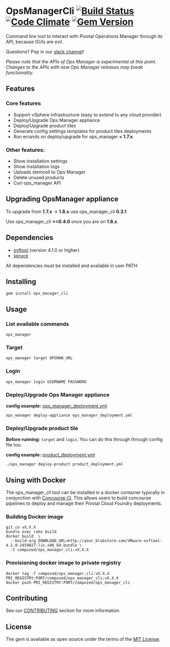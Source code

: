 # OpsManagerCli [![Build Status](https://travis-ci.org/compozed/ops_manager_cli.png?branch=master)](https://travis-ci.org/compozed/ops_manager_cli) [![Code Climate](https://codeclimate.com/github/compozed/ops_manager_cli.png)](https://codeclimate.com/github/compozed/ops_manager_cli) [![Gem Version](https://badge.fury.io/rb/ops_manager_cli.svg)](https://badge.fury.io/rb/ops_manager_cli)


Command line tool to interact with Pivotal Operations Manager through its API, because GUIs are evil.

Questions? Pop in our [slack channel](https://cloudfoundry.slack.com/messages/ops_manager_cli/)!

*Please note that the APIs of Ops Manager is experimental at this point.  Changes to the APIs with new Ops Manager releases may break functionality.*

## Features

### Core features

- Support vSphere infrastructure (easy to extend to any cloud provider)
- Deploy/Upgrade Ops Manager appliance
- Deploy/Upgrade product tiles
- Generate config settings templates for product tiles deployments
- Run errands on deploy/upgrade for ops_manager **< 1.7.x**

### Other features:

- Show installation settings
- Show installation logs
- Uploads stemcell to Ops Manager
- Delete unused products
- Curl ops_manager API


## Upgrading OpsManager appliance 

To upgrade from **1.7.x** -> **1.8.x** use ops_manager_cli **0.3.1** 

Use ops_manager_cli **>=0.4.0** once you are on **1.8.x**.


## Dependencies

 - [ovftool](https://www.vmware.com/support/developer/ovf/) (version 4.1.0 or higher)
 - [spruce](https://github.com/geofffranks/spruce#installation) 

All dependencies must be installed and available in user PATH

## Installing

    gem install ops_manager_cli

## Usage

### List available commands

    ops_manager 

### Target 

    ops_manager target OPSMAN_URL


### Login 

    ops_manager login USERNAME PASSWORD


### Deploy/Upgrade Ops Manager appliance

**config example:** [ops_manager_deployment.yml](spec/dummy/ops_manager_deployment.yml)

    ops_manager deploy-appliance ops_manager_deployment.yml


### Deploy/Upgrade product tile

**Before running:** `target` and `login`. You can do this through through config file too.

**config example:** [product_deployment.yml](spec/dummy/product_deployment.yml)

    ./ops_manager deploy-product product_deployment.yml

## Using with Docker

The ops_manager_cli tool can be installed in a docker container typically in conjunction with [Concourse CI](http://concourse.ci/).  This allows users to build concourse pipelines to deploy and manage their Pivotal Cloud Foundry deployments.

### Building Docker image

    git co vX.X.X
    bundle exec rake build 
    docker build  \
      --build-arg DOWNLOAD_URL=http://your_blobstore.com/VMware-ovftool-4.1.0-2459827-lin.x86_64.bundle \
      -t compozed/ops_manager_cli:vX.X.X


### Provisioning docker image to private registry

    docker tag -f compozed/ops_manager_cli:vX.X.X PRI_REGISTRY:PORT/compozed/ops_manager_cli:vX.X.X
    docker push PRI_REGISTRY:PORT/compozed/ops_manager_cli


## Contributing

See our [CONTRIBUTING](CONTRIBUTING.md) section for more information.


## License

The gem is available as open source under the terms of the [MIT License](http://opensource.org/licenses/MIT).
